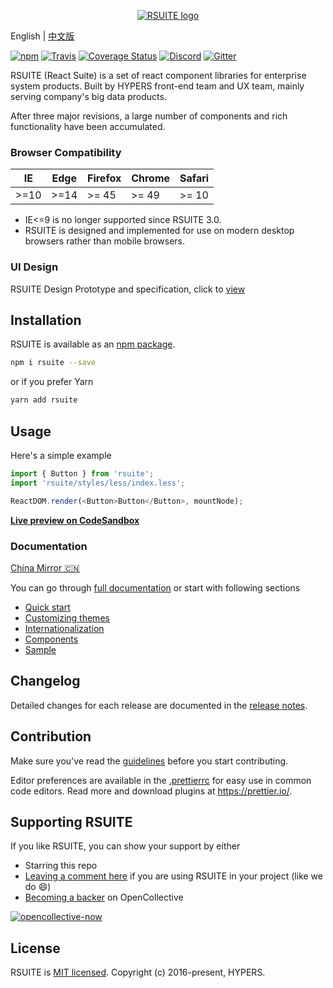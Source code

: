 <p align="center">
  <a href="https://rsuitejs.com" target="_blank" rel="noopener noreferrer">
   <img src="https://user-images.githubusercontent.com/1203827/44192693-0440f400-a163-11e8-9d7c-0cc55797e0cb.png" alt="RSUITE logo">
  </a>
</p>

English | [中文版][readm-cn]

[![npm][npm-svg]][npm-home] [![Travis][travis-svg]][travis-home] [![Coverage Status][coverage-svg]][coverage-home] [![Discord][discord-svg]][discord-invite] [![Gitter][gitter-svg]][gitter]

RSUITE (React Suite) is a set of react component libraries for enterprise system products. Built by HYPERS front-end team and UX team, mainly serving company's big data products.

After three major revisions, a large number of components and rich functionality have been accumulated.

### Browser Compatibility

| IE   | Edge | Firefox | Chrome | Safari |
| ---- | ---- | ------- | ------ | ------ |
| >=10 | >=14 | >= 45   | >= 49  | >= 10  |

 - IE<=9 is no longer supported since RSUITE 3.0.
 - RSUITE is designed and implemented for use on modern desktop browsers rather than mobile browsers.

### UI Design

RSUITE Design Prototype and specification, click to [view][rsuite-design]


## Installation

RSUITE is available as an [npm package][npm-home].

```bash
npm i rsuite --save
```

or if you prefer Yarn

```bash
yarn add rsuite
```

## Usage

Here's a simple example

```js
import { Button } from 'rsuite';
import 'rsuite/styles/less/index.less';

ReactDOM.render(<Button>Button</Button>, mountNode);
```

[**Live preview on CodeSandbox**][live-preview-on-codesandbox]

### Documentation

[China Mirror 🇨🇳 ][rsuite-gitee]

You can go through [full documentation][rsuite-doc-guide] or start with following sections

* [Quick start][rsuite-doc-guide]
* [Customizing themes][rsuite-doc-guide-themes]
* [Internationalization][rsuite-doc-guide-intl]
* [Components][rsuite-components-overview]
* [Sample][rsuite-sample]

## Changelog

Detailed changes for each release are documented in the [release notes][release-notes].


## Contribution

Make sure you've read the [guidelines][contributing] before you start contributing.

Editor preferences are available in the [.prettierrc][prettierrc] for easy use in common code editors. Read more and download plugins at https://prettier.io/.


## Supporting RSUITE

If you like RSUITE, you can show your support by either

- Starring this repo
- [Leaving a comment here][issues-11] if you are using RSUITE in your project (like we do :smile:)
- [Becoming a backer][opencollective-home] on OpenCollective

[![opencollective-now][opencollective-svg]][opencollective-home]


## License

RSUITE is [MIT licensed][LICENSE]. Copyright (c) 2016-present, HYPERS.

[readm-cn]:https://github.com/rsuite/rsuite/blob/master/README_zh.md
[npm-svg]:https://badge.fury.io/js/rsuite.svg
[npm-home]:https://www.npmjs.com/package/rsuite
[travis-svg]:https://travis-ci.org/rsuite/rsuite.svg?branch=master
[travis-home]:https://travis-ci.org/rsuite/rsuite
[coverage-svg]:https://coveralls.io/repos/github/rsuite/rsuite/badge.svg?branch=master
[coverage-home]:https://coveralls.io/github/rsuite/rsuite?branch=master
[discord-svg]:https://img.shields.io/badge/Discord-Join%20chat%20%E2%86%92-738bd7.svg
[discord-invite]:https://discord.gg/R8mnjwh
[rsuite-design]:https://rsuitejs.com/design/index.html
[live-preview-on-codesandbox]:https://codesandbox.io/s/mo7jxvr9x9?from-embed
[rsuite-doc-guide]:https://rsuitejs.com/en/guide/introduction
[rsuite-doc-guide-themes]:https://rsuitejs.com/en/guide/themes
[rsuite-doc-guide-intl]:https://rsuitejs.com/en/guide/intl
[rsuite-components-overview]:https://rsuitejs.com/en/components/overview
[release-notes]:https://github.com/rsuite/rsuite/releases
[contributing]:https://github.com/rsuite/rsuite/blob/master/CONTRIBUTING.md
[prettierrc]:https://github.com/rsuite/rsuite/wiki/.prettierrc
[issues-11]:https://github.com/rsuite/rsuite/issues/11
[opencollective-svg]:https://opencollective.com/rsuite/tiers/backer.svg?avatarHeight=36
[opencollective-home]:https://opencollective.com/rsuite
[LICENSE]:https://github.com/rsuite/rsuite/blob/master/LICENSE
[rsuite-gitee]:http://rsuite.gitee.io/
[rsuite-sample]:https://sample.rsuitejs.com/
[gitter]:https://gitter.im/rsuite/rsuite?utm_source=badge&utm_medium=badge&utm_campaign=pr-badge
[gitter-svg]:https://badges.gitter.im/rsuite/rsuite.svg


